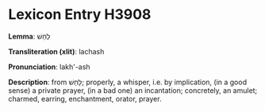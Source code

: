 # Lexicon Entry H3908

**Lemma**: לַחַשׁ

**Transliteration (xlit)**: lachash

**Pronunciation**: lakh'-ash

**Description**:
from לָחַשׁ; properly, a whisper, i.e. by implication, (in a good sense) a private prayer, (in a bad one) an incantation; concretely, an amulet; charmed, earring, enchantment, orator, prayer.
